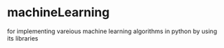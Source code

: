 # machineLearning
for implementing vareious machine learning algorithms in python by using its libraries
